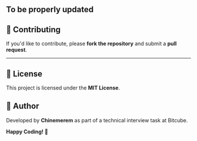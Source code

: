 ## To be properly updated

## 🤝 Contributing

If you'd like to contribute, please **fork the repository** and submit a **pull request**.

---

## 📜 License
This project is licensed under the **MIT License**.


## 🚀 Author
Developed by **Chinemerem** as part of a technical interview task at Bitcube.


**Happy Coding! 🚀**

